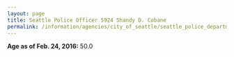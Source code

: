 ```yaml
---
layout: page
title: Seattle Police Officer 5924 Shandy D. Cobane
permalink: /information/agencies/city_of_seattle/seattle_police_department/copbook/5924/
---
```


**Age as of Feb. 24, 2016:** 50.0
